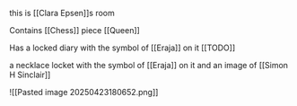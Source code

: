 this is [[Clara Epsen]]s room

Contains [[Chess]] piece [[Queen]]

Has a locked diary with the symbol of [[Eraja]] on it [[TODO]]

a necklace locket with the symbol of [[Eraja]] on it and an image of [[Simon H Sinclair]]

![[Pasted image 20250423180652.png]]
